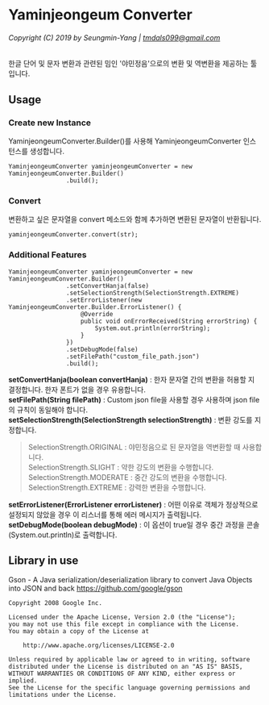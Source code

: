 # Yaminjeongeum Converter
###### Copyright (C) 2019 by Seungmin-Yang | <tmdals099@gmail.com>

한글 단어 및 문자 변환과 관련된 밈인 '야민정음'으로의 변환 및 역변환을 제공하는 툴입니다.

## Usage
### Create new Instance
YaminjeongeumConverter.Builder()를 사용해 YaminjeongeumConverter 인스턴스를 생성합니다.
```
YaminjeongeumConverter yaminjeongeumConverter = new YaminjeongeumConverter.Builder()
                .build();
```
### Convert
변환하고 싶은 문자열을 convert 메소드와 함께 추가하면 변환된 문자열이 반환됩니다.
```
yaminjeongeumConverter.convert(str);
```

### Additional Features
```
YaminjeongeumConverter yaminjeongeumConverter = new YaminjeongeumConverter.Builder()
                .setConvertHanja(false)
                .setSelectionStrength(SelectionStrength.EXTREME)
                .setErrorListener(new YaminjeongeumConverter.Builder.ErrorListener() {
                    @Override
                    public void onErrorReceived(String errorString) {
                        System.out.println(errorString);
                    }
                })
                .setDebugMode(false)
                .setFilePath("custom_file_path.json")
                .build();
```
**setConvertHanja(boolean convertHanja)** : 한자 문자열 간의 변환을 허용할 지 결정합니다. 한자 폰트가 없을 경우 유용합니다.  
**setFilePath(String filePath)** : Custom json file을 사용할 경우 사용하며 json file의 규칙이 동일해야 합니다.  
**setSelectionStrength(SelectionStrength selectionStrength)** : 변환 강도를 지정합니다.
> SelectionStrength.ORIGINAL : 야민정음으로 된 문자열을 역변환할 때 사용합니다.  
> SelectionStrength.SLIGHT : 약한 강도의 변환을 수행합니다.  
> SelectionStrength.MODERATE : 중간 강도의 변환을 수행합니다.  
> SelectionStrength.EXTREME : 강력한 변환을 수행합니다.  

**setErrorListener(ErrorListener errorListener)** : 어떤 이유로 객체가 정상적으로 설정되지 않았을 경우 이 리스너를 통해 에러 메시지가 출력됩니다.  
**setDebugMode(boolean debugMode)** : 이 옵션이 true일 경우 중간 과정을 콘솔(System.out.println)로 출력합니다.  

## Library in use
Gson - A Java serialization/deserialization library to convert Java Objects into JSON and back
<https://github.com/google/gson>
```
Copyright 2008 Google Inc.

Licensed under the Apache License, Version 2.0 (the "License");
you may not use this file except in compliance with the License.
You may obtain a copy of the License at

    http://www.apache.org/licenses/LICENSE-2.0

Unless required by applicable law or agreed to in writing, software
distributed under the License is distributed on an "AS IS" BASIS,
WITHOUT WARRANTIES OR CONDITIONS OF ANY KIND, either express or implied.
See the License for the specific language governing permissions and
limitations under the License.
```
